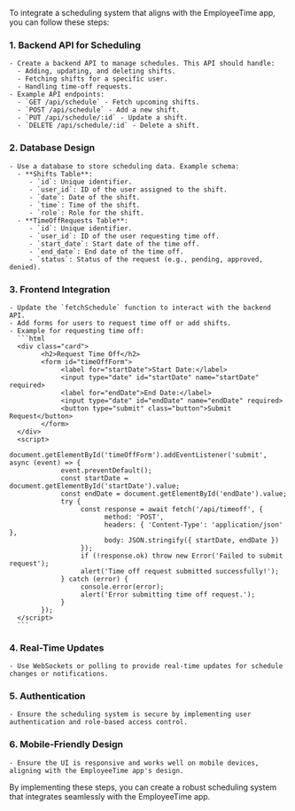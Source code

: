 To integrate a scheduling system that aligns with the EmployeeTime app, you can follow these steps:

### 1. **Backend API for Scheduling**

    - Create a backend API to manage schedules. This API should handle:
      - Adding, updating, and deleting shifts.
      - Fetching shifts for a specific user.
      - Handling time-off requests.
    - Example API endpoints:
      - `GET /api/schedule` - Fetch upcoming shifts.
      - `POST /api/schedule` - Add a new shift.
      - `PUT /api/schedule/:id` - Update a shift.
      - `DELETE /api/schedule/:id` - Delete a shift.

### 2. **Database Design**

    - Use a database to store scheduling data. Example schema:
      - **Shifts Table**:
         - `id`: Unique identifier.
         - `user_id`: ID of the user assigned to the shift.
         - `date`: Date of the shift.
         - `time`: Time of the shift.
         - `role`: Role for the shift.
      - **TimeOffRequests Table**:
         - `id`: Unique identifier.
         - `user_id`: ID of the user requesting time off.
         - `start_date`: Start date of the time off.
         - `end_date`: End date of the time off.
         - `status`: Status of the request (e.g., pending, approved, denied).

### 3. **Frontend Integration**

    - Update the `fetchSchedule` function to interact with the backend API.
    - Add forms for users to request time off or add shifts.
    - Example for requesting time off:
      ```html
      <div class="card">
            <h2>Request Time Off</h2>
            <form id="timeOffForm">
                 <label for="startDate">Start Date:</label>
                 <input type="date" id="startDate" name="startDate" required>
                 <label for="endDate">End Date:</label>
                 <input type="date" id="endDate" name="endDate" required>
                 <button type="submit" class="button">Submit Request</button>
            </form>
      </div>
      <script>
            document.getElementById('timeOffForm').addEventListener('submit', async (event) => {
                 event.preventDefault();
                 const startDate = document.getElementById('startDate').value;
                 const endDate = document.getElementById('endDate').value;
                 try {
                      const response = await fetch('/api/timeoff', {
                            method: 'POST',
                            headers: { 'Content-Type': 'application/json' },
                            body: JSON.stringify({ startDate, endDate })
                      });
                      if (!response.ok) throw new Error('Failed to submit request');
                      alert('Time off request submitted successfully!');
                 } catch (error) {
                      console.error(error);
                      alert('Error submitting time off request.');
                 }
            });
      </script>
      ```

### 4. **Real-Time Updates**

    - Use WebSockets or polling to provide real-time updates for schedule changes or notifications.

### 5. **Authentication**

    - Ensure the scheduling system is secure by implementing user authentication and role-based access control.

### 6. **Mobile-Friendly Design**

    - Ensure the UI is responsive and works well on mobile devices, aligning with the EmployeeTime app's design.

By implementing these steps, you can create a robust scheduling system that integrates seamlessly with the EmployeeTime app.
